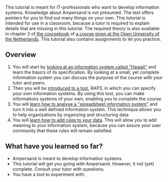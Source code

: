 This tutorial is meant for IT-professionals who want to develop information systems. Knowledge about Ampersand is not presumed. The text offers pointers for you to find out many things on your own. This tutorial is intended for use in a classroom, because a tutor is required to explain details that are missing in this tutorial. The required theory is also available in chapter 3 of[ the coursebook](http://citeseerx.ist.psu.edu/viewdoc/download?doi=10.1.1.127.1930&rep=rep1&type=pdf) of [a course given at the Open University of the Netherlands](http://portal.ou.nl/web/rule-based-design-for-cs/cursusinformatie). This tutorial also contains assignments to let you practice.

## Overview

1. You will start by [looking at an information system called "Hawaii"](/tutorial/what-is-an-information-system.md) and learn the basics of its specification. By looking at a small, yet complete information system you can discuss the purpose of the course with your tutor and peers.
2. Then you will be [introduced to a tool](/tutorial/rap3.md), RAP3, in which you can specify your own information systems. By using this tool, you can make informations systems of your own, enabling you to complete the course.
3. You will [learn how to analyse a "spreadsheet information system"](/tutorial/data-in-spreadsheets.md) and turn it into a well defined information system. This technique allows you to help organizations by organizing and structuring data
4. You will [learn how to add rules to your data](/tutorial/rules.md). This will allow you to add meaning to your information system, because you can assure your user community that these rules will remain satisfied.

## What have you learned so far?

* Ampersand is meant to develop information systems.
* This tutorial will get you going with Ampersand. However, it not (yet) complete. Consult your tutor with questions.
* You have a tool to experiment with.
